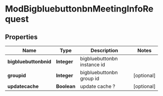 

# ModBigbluebuttonbnMeetingInfoRequest


## Properties

| Name | Type | Description | Notes |
|------------ | ------------- | ------------- | -------------|
|**bigbluebuttonbnid** | **Integer** | bigbluebuttonbn instance id |  |
|**groupid** | **Integer** | bigbluebuttonbn group id |  [optional] |
|**updatecache** | **Boolean** | update cache ? |  [optional] |



